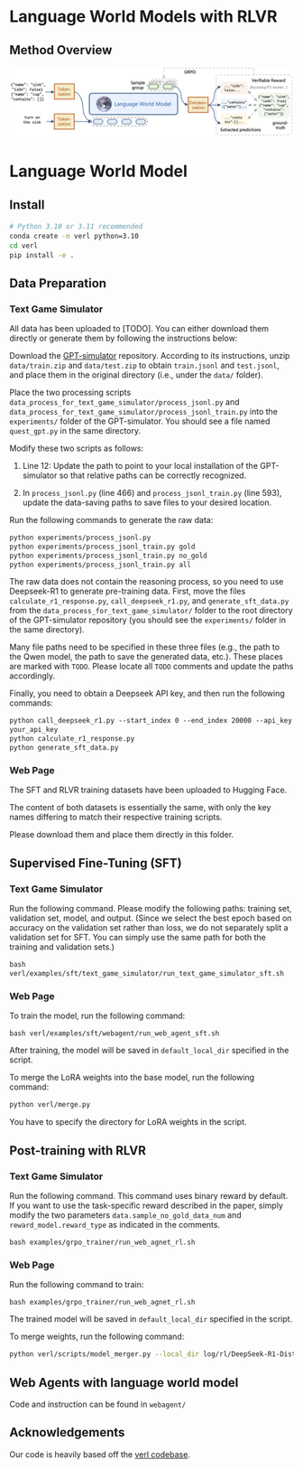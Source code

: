 # Language World Models with RLVR

## Method Overview

![language world model](assets/lang_wm.png)

# Language World Model

## Install
```bash
# Python 3.10 or 3.11 recommended
conda create -n verl python=3.10
cd verl
pip install -e .
```

## Data Preparation
### Text Game Simulator
All data has been uploaded to [TODO]. You can either download them directly or generate them by following the instructions below:

Download the [GPT-simulator](https://github.com/cognitiveailab/GPT-simulator) repository. According to its instructions, unzip ``data/train.zip`` and ``data/test.zip`` to obtain ``train.jsonl`` and ``test.jsonl``, and place them in the original directory (i.e., under the ``data/`` folder).

Place the two processing scripts ``data_process_for_text_game_simulator/process_jsonl.py`` and ``data_process_for_text_game_simulator/process_jsonl_train.py`` into the ``experiments/`` folder of the GPT-simulator. You should see a file named ``quest_gpt.py`` in the same directory.

Modify these two scripts as follows:

1. Line 12: Update the path to point to your local installation of the GPT-simulator so that relative paths can be correctly recognized.

2. In ``process_jsonl.py`` (line 466) and ``process_jsonl_train.py`` (line 593), update the data-saving paths to save files to your desired location.

Run the following commands to generate the raw data:
```commandline
python experiments/process_jsonl.py
python experiments/process_jsonl_train.py gold
python experiments/process_jsonl_train.py no_gold
python experiments/process_jsonl_train.py all
```

The raw data does not contain the reasoning process, so you need to use Deepseek-R1 to generate pre-training data. First, move the files ``calculate_r1_response.py``, ``call_deepseek_r1.py``, and ``generate_sft_data.py`` from the ``data_process_for_text_game_simulator/`` folder to the root directory of the GPT-simulator repository (you should see the ``experiments/`` folder in the same directory).

Many file paths need to be specified in these three files (e.g., the path to the Qwen model, the path to save the generated data, etc.). These places are marked with ``TODO``. Please locate all ``TODO`` comments and update the paths accordingly.

Finally, you need to obtain a Deepseek API key, and then run the following commands:
```commandline
python call_deepseek_r1.py --start_index 0 --end_index 20000 --api_key your_api_key
python calculate_r1_response.py
python generate_sft_data.py
```

###  Web Page
The SFT and RLVR training datasets have been uploaded to Hugging Face.

The content of both datasets is essentially the same, with only the key names differing to match their respective training scripts.

Please download them and place them directly in this folder.

## Supervised Fine-Tuning (SFT)


### Text Game Simulator
Run the following command. Please modify the following paths: training set, validation set, model, and output. (Since we select the best epoch based on accuracy on the validation set rather than loss, we do not separately split a validation set for SFT. You can simply use the same path for both the training and validation sets.)

```
bash verl/examples/sft/text_game_simulator/run_text_game_simulator_sft.sh
```

### Web Page

To train the model, run the following command:

```
bash verl/examples/sft/webagent/run_web_agent_sft.sh
```

After training, the model will be saved in `default_local_dir` specified in the script.

To merge the LoRA weights into the base model, run the following command:

```bash
python verl/merge.py
```

You have to specify the directory for LoRA weights in the script.


## Post-training with RLVR


### Text Game Simulator
Run the following command. This command uses binary reward by default. If you want to use the task-specific reward described in the paper, simply modify the two parameters ``data.sample_no_gold_data_num`` and ``reward_model.reward_type`` as indicated in the comments.

```
bash examples/grpo_trainer/run_web_agnet_rl.sh
```

### Web Page
Run the following command to train:

```
bash examples/grpo_trainer/run_web_agnet_rl.sh
```


The trained model will be saved in `default_local_dir` specified in the script.

To merge weights, run the following command:

```bash
python verl/scripts/model_merger.py --local_dir log/rl/DeepSeek-R1-Distill-Qwen-1.5B-merged-grpo-reward-v1-p-0.1-final-v2/checkpoints/global_step_xxxx/actor --output_dir <output_dir> --backend fsdp --hf_model_path deepseek-ai/DeepSeek-R1-Distill-Qwen-1.5B 
```

## Web Agents with language world model
Code and instruction can be found in ``webagent/``

## Acknowledgements

Our code is heavily based off the <a href="https://github.com/volcengine/verl" target="_blank">verl codebase</a>.
